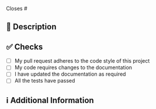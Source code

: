 <!-- 
Thanks for creating this pull request 🤗 | Danke fürs erstellen eines Pull-Requests

Please make sure that the pull request is limited to one type (docs, feature, etc.) and keep it as small as possible. You can open multiple prs instead of opening a huge one. 
|| 
Bitte vergewissere dich das der pull request auf eine Typ (Dokumentaion, neue Funktionalität, Bug etc.) beschränkt ist. Öffne liebe mehrere Pull-Requests anstatt einen großen Pull-Request zu öffnen.

-->

<!-- If this pull request closes an issue, please mention the issue number below -->
Closes # <!-- Issue # here -->

## 📑 Description
<!-- Add a brief description of the pr -->

<!-- You can also choose to add a list of changes and if they have been completed or not by using the markdown to-do list syntax
- [ ] Not Completed
- [x] Completed
-->

## ✅ Checks
<!-- Make sure your pr passes the CI checks and do check the following fields as needed - -->
- [ ] My pull request adheres to the code style of this project
- [ ] My code requires changes to the documentation
- [ ] I have updated the documentation as required
- [ ] All the tests have passed

## ℹ Additional Information
<!-- Any additional information like breaking changes, dependencies added, screenshots, comparisons between new and old behavior, etc. -->

